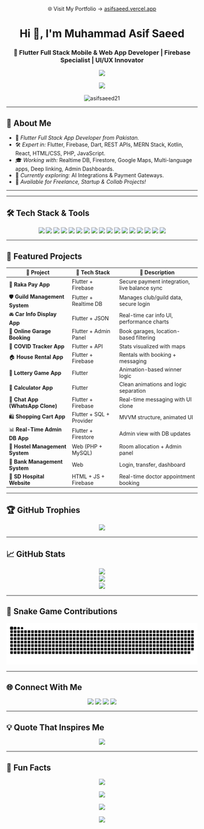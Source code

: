 <!-- HEADER -->
<p align="center">
  🌐 Visit My Portfolio → <a href="https://asifsaeed.vercel.app" target="_blank">asifsaeed.vercel.app</a>
</p>

<h1 align="center">Hi 🙌, I'm Muhammad Asif Saeed</h1>
<h3 align="center">📌 Flutter Full Stack Mobile & Web App Developer | Firebase Specialist | UI/UX Innovator</h3>

<p align="center">
  <img src="https://media.giphy.com/media/qgQUggAC3Pfv687qPC/giphy.gif" width="300" />
</p>

<p align="center">
  <img src="https://readme-typing-svg.demolab.com?font=Fira+Code&duration=4000&pause=1000&color=00F9FF&center=true&vCenter=true&multiline=true&width=750&height=100&lines=Crafting+Beautiful+Apps+with+Flutter;Master+of+Mobile+%2B+Web+Development;Firebase+Wizard+%7C+Dart+Lover+%7C+Google+Maps+Ninja;Let%27s+Build+Future+Ready+Apps+Together!" />
</p>

<p align="center">
  <img src="https://komarev.com/ghpvc/?username=asifsaeed21&label=Profile%20views&color=0e75b6&style=flat" alt="asifsaeed21" />
</p>

---

## 💫 About Me

- 🎯 *Flutter Full Stack App Developer from Pakistan.*
- 🛠️ *Expert in:* Flutter, Firebase, Dart, REST APIs, MERN Stack, Kotlin, React, HTML/CSS, PHP, JavaScript.
- 🎓 *Working with:* Realtime DB, Firestore, Google Maps, Multi-language apps, Deep linking, Admin Dashboards.
- 🧠 *Currently exploring:* AI Integrations & Payment Gateways.
- 🧳 *Available for Freelance, Startup & Collab Projects!*

---
---

## 🛠️ Tech Stack & Tools

<p align="center">
  <img src="https://img.shields.io/badge/Flutter-02569B?style=for-the-badge&logo=flutter&logoColor=white"/>
  <img src="https://img.shields.io/badge/Dart-0175C2?style=for-the-badge&logo=dart&logoColor=white"/>
  <img src="https://img.shields.io/badge/Firebase-FFCA28?style=for-the-badge&logo=firebase&logoColor=black"/>
  <img src="https://img.shields.io/badge/React-20232A?style=for-the-badge&logo=react&logoColor=61DAFB"/>
  <img src="https://img.shields.io/badge/Node.js-339933?style=for-the-badge&logo=nodedotjs&logoColor=white"/>
  <img src="https://img.shields.io/badge/Next.js-000000?style=for-the-badge&logo=nextdotjs&logoColor=white"/>
  <img src="https://img.shields.io/badge/MongoDB-4EA94B?style=for-the-badge&logo=mongodb&logoColor=white"/>
  <img src="https://img.shields.io/badge/MySQL-4479A1?style=for-the-badge&logo=mysql&logoColor=white"/>
  <img src="https://img.shields.io/badge/SQL-000000?style=for-the-badge&logo=sql&logoColor=white"/>
  <img src="https://img.shields.io/badge/HTML5-E34F26?style=for-the-badge&logo=html5&logoColor=white"/>
  <img src="https://img.shields.io/badge/CSS3-1572B6?style=for-the-badge&logo=css3&logoColor=white"/>
  <img src="https://img.shields.io/badge/PHP-777BB4?style=for-the-badge&logo=php&logoColor=white"/>
  <img src="https://img.shields.io/badge/JavaScript-F7DF1E?style=for-the-badge&logo=javascript&logoColor=black"/>
  <img src="https://img.shields.io/badge/Kotlin-7F52FF?style=for-the-badge&logo=kotlin&logoColor=white"/>
  <img src="https://img.shields.io/badge/C%2B%2B-00599C?style=for-the-badge&logo=c%2B%2B&logoColor=white"/>
  <img src="https://img.shields.io/badge/Java-ED8B00?style=for-the-badge&logo=openjdk&logoColor=white"/>
  <img src="https://img.shields.io/badge/Python-3776AB?style=for-the-badge&logo=python&logoColor=white"/>
</p>

---

## 🚀 Featured Projects

| 🚧 Project | 🧰 Tech Stack | 📌 Description |
|-----------|--------------|----------------|
| 💸 **Raka Pay App** | Flutter + Firebase | Secure payment integration, live balance sync |
| 🛡️ **Guild Management System** | Flutter + Realtime DB | Manages club/guild data, secure login |
| 🚘 **Car Info Display App** | Flutter + JSON | Real-time car info UI, performance charts |
| 🧰 **Online Garage Booking** | Flutter + Admin Panel | Book garages, location-based filtering |
| 🦠 **COVID Tracker App** | Flutter + API | Stats visualized with maps |
| 🏠 **House Rental App** | Flutter + Firebase | Rentals with booking + messaging |
| 🎲 **Lottery Game App** | Flutter | Animation-based winner logic |
| 🧮 **Calculator App** | Flutter | Clean animations and logic separation |
| 📱 **Chat App (WhatsApp Clone)** | Flutter + Firebase | Real-time messaging with UI clone |
| 🛍️ **Shopping Cart App** | Flutter + SQL + Provider | MVVM structure, animated UI |
| 📊 **Real-Time Admin DB App** | Flutter + Firestore | Admin view with DB updates |
| 🏨 **Hostel Management System** | Web (PHP + MySQL) | Room allocation + Admin panel |
| 🏦 **Bank Management System** | Web | Login, transfer, dashboard |
| 🏥 **SD Hospital Website** | HTML + JS + Firebase | Real-time doctor appointment booking |

---

## 🏆 GitHub Trophies

<p align="center">
  <img src="https://github-profile-trophy.vercel.app/?username=asifsaeed21&theme=radical&no-frame=true&margin-w=10" />
</p>

---

## 📈 GitHub Stats

<p align="center">
  <img src="https://github-readme-stats.vercel.app/api?username=asifsaeed21&show_icons=true&theme=radical" />
  <br/>
  <img src="https://github-readme-streak-stats.herokuapp.com/?user=asifsaeed21&theme=radical" />
  <br/>
  <img src="https://github-readme-stats.vercel.app/api/top-langs/?username=asifsaeed21&layout=compact&theme=radical" />
</p>

---

## 🐍 Snake Game Contributions

<p align="center">
  <img src="https://raw.githubusercontent.com/Platane/snk/output/github-contribution-grid-snake.svg" alt="Snake animation" />
</p>

---

## 🌐 Connect With Me

<p align="center">
  <a href="mailto:asif.saeed78650@gmail.com"><img src="https://img.shields.io/badge/Email-D14836?style=for-the-badge&logo=gmail&logoColor=white"/></a>
  <a href="https://www.linkedin.com/in/m-asif-saeed-5b077a296"><img src="https://img.shields.io/badge/LinkedIn-0A66C2?style=for-the-badge&logo=linkedin&logoColor=white"/></a>
  <a href="https://www.freelancer.com/u/asifsaeed20"><img src="https://img.shields.io/badge/Freelancer-29B2FE?style=for-the-badge&logo=freelancer&logoColor=white"/></a>
  <a href="https://www.upwork.com/freelancers/~01234db6375a29046b"><img src="https://img.shields.io/badge/Upwork-6fda44?style=for-the-badge&logo=upwork&logoColor=white"/></a>
</p>

---

## 💡 Quote That Inspires Me

<p align="center">
  <img src="https://readme-typing-svg.demolab.com?font=Fira+Code&duration=4000&pause=2000&color=4AF626&center=true&vCenter=true&width=1000&lines=The+only+way+to+do+great+work+is+to+love+what+you+do.+-+Steve+Jobs" />
</p>

---

## 🌈 Fun Facts

<p align="center">
  <img src="https://readme-typing-svg.demolab.com?font=Fira+Code&duration=4000&pause=2000&color=4AF626&center=true&vCenter=true&width=1000&lines=I+code+for+fun+and+sometimes+for+snacks!!!"/>
</p>

<p align="center">
  <img src="https://readme-typing-svg.demolab.com?font=Fira+Code&duration=4000&pause=2000&color=4AF626&center=true&vCenter=true&width=1000&lines=My+debugging+skills+are+next+level+!!!"/>
</p>

<p align="center">
  <img src="https://readme-typing-svg.demolab.com?font=Fira+Code&duration=4000&pause=2000&color=4AF626&center=true&vCenter=true&width=1000&lines=Ideas+hit+me+at+2am+more+than+emails+do!!!"/>
</p>

<p align="center">
  <img src="https://readme-typing-svg.demolab.com?font=Fira+Code&duration=4000&pause=2000&color=4AF626&center=true&vCenter=true&width=1000&lines=Coffee+is+my+launch+fuel+!!!"/>
</p>
